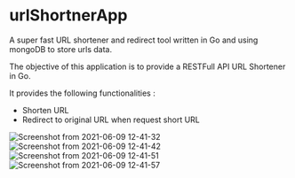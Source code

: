 # urlShortnerApp
A super fast URL shortener and redirect tool written in Go and using mongoDB to store urls data.

The objective of this application is to provide a RESTFull API URL Shortener in Go.

It provides the following functionalities :
- Shorten URL
- Redirect to original URL when request short URL


![Screenshot from 2021-06-09 12-41-32](https://user-images.githubusercontent.com/20378236/121309706-257cbb80-c920-11eb-8dda-b886347efad6.png)
![Screenshot from 2021-06-09 12-41-42](https://user-images.githubusercontent.com/20378236/121309715-27df1580-c920-11eb-8ca0-8ecae81442bd.png)
![Screenshot from 2021-06-09 12-41-51](https://user-images.githubusercontent.com/20378236/121309726-2b729c80-c920-11eb-90bf-302139337876.png)
![Screenshot from 2021-06-09 12-41-57](https://user-images.githubusercontent.com/20378236/121309731-2dd4f680-c920-11eb-8c68-909f2fcf64ad.png)

